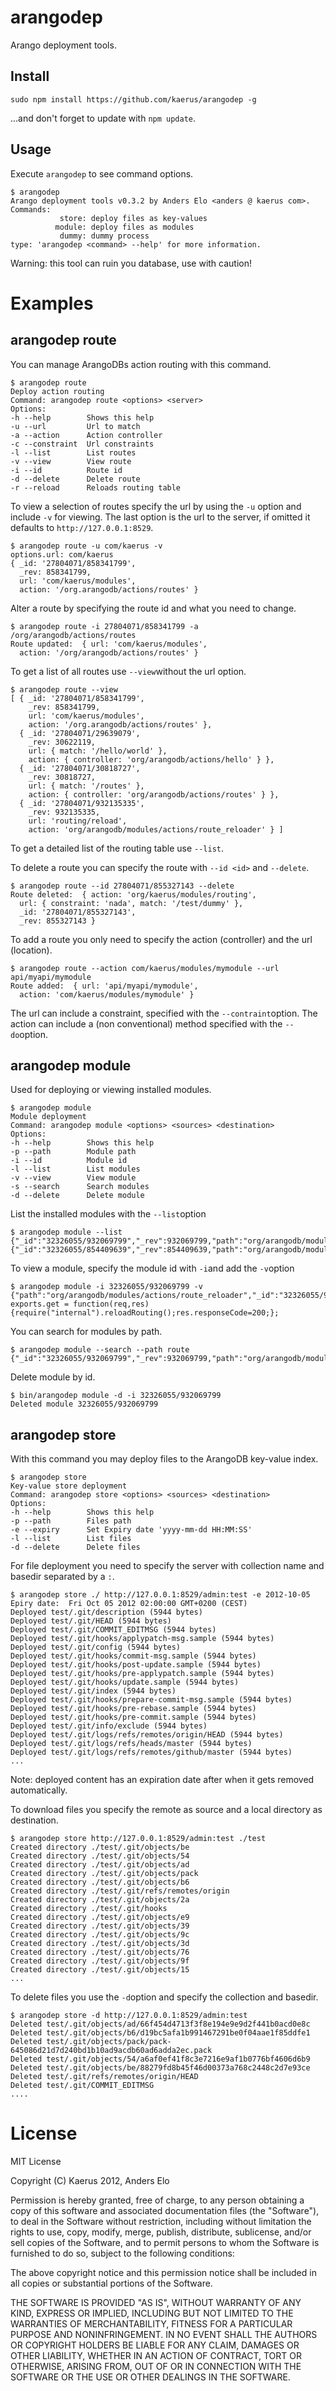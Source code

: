 arangodep
=========

Arango deployment tools.

Install
-------
```
sudo npm install https://github.com/kaerus/arangodep -g
```
...and don't forget to update with ```npm update```.

Usage
-----
Execute ```arangodep``` to see command options.
```
$ arangodep
Arango deployment tools v0.3.2 by Anders Elo <anders @ kaerus com>.
Commands:
           store: deploy files as key-values
          module: deploy files as modules
           dummy: dummy process
type: 'arangodep <command> --help' for more information.
```

Warning: this tool can ruin you database, use with caution! 


Examples
========

arangodep route
---------------
You can manage ArangoDBs action routing with this command.
```
$ arangodep route
Deploy action routing
Command: arangodep route <options> <server>
Options:
-h --help        Shows this help
-u --url         Url to match
-a --action      Action controller
-c --constraint  Url constraints
-l --list        List routes
-v --view        View route
-i --id          Route id
-d --delete      Delete route
-r --reload      Reloads routing table
```

To view a selection of routes specify the url by using the ```-u``` option and include ```-v``` for viewing.
The last option is the url to the server, if omitted it defaults to ```http://127.0.0.1:8529```.
```
$ arangodep route -u com/kaerus -v
options.url: com/kaerus
{ _id: '27804071/858341799',
  _rev: 858341799,
  url: 'com/kaerus/modules',
  action: '/org.arangodb/actions/routes' }
```

Alter a route by specifying the route id and what you need to change.
```
$ arangodep route -i 27804071/858341799 -a /org/arangodb/actions/routes
Route updated:  { url: 'com/kaerus/modules',
  action: '/org/arangodb/actions/routes' }
```

To get a list of all routes use ```--view```without the url option.
```
$ arangodep route --view
[ { _id: '27804071/858341799',
    _rev: 858341799,
    url: 'com/kaerus/modules',
    action: '/org.arangodb/actions/routes' },
  { _id: '27804071/29639079',
    _rev: 30622119,
    url: { match: '/hello/world' },
    action: { controller: 'org/arangodb/actions/hello' } },
  { _id: '27804071/30818727',
    _rev: 30818727,
    url: { match: '/routes' },
    action: { controller: 'org/arangodb/actions/routes' } },
  { _id: '27804071/932135335',
    _rev: 932135335,
    url: 'routing/reload',
    action: 'org/arangodb/modules/actions/route_reloader' } ]

```
To get a detailed list of the routing table use ```--list```.

To delete a route you can specify the route with ```--id <id>``` and ```--delete```.
```
$ arangodep route --id 27804071/855327143 --delete
Route deleted:  { action: 'org/kaerus/modules/routing',
  url: { constraint: 'nada', match: '/test/dummy' },
  _id: '27804071/855327143',
  _rev: 855327143 }
```

To add a route you only need to specify the action (controller) and the url (location).
```
$ arangodep route --action com/kaerus/modules/mymodule --url api/myapi/mymodule 
Route added:  { url: 'api/myapi/mymodule',
  action: 'com/kaerus/modules/mymodule' }
```
The url can include a constraint, specified with the ```--contraint```option.
The action can include a (non conventional) method specified with the ```--do```option.

arangodep module
----------------
Used for deploying or viewing installed modules.
```
$ arangodep module
Module deployment
Command: arangodep module <options> <sources> <destination>
Options:
-h --help        Shows this help
-p --path        Module path
-i --id          Module id
-l --list        List modules
-v --view        View module
-s --search      Search modules
-d --delete      Delete module
```
List the installed modules with the ```--list```option
```
$ arangodep module --list
{"_id":"32326055/932069799","_rev":932069799,"path":"org/arangodb/modules/actions/route_reloader"}
{"_id":"32326055/854409639","_rev":854409639,"path":"org/arangodb/modules/echoController.js"}
```
To view a module, specify the module id with ```-i```and add the ```-v```option
```
$ arangodep module -i 32326055/932069799 -v 
{"path":"org/arangodb/modules/actions/route_reloader","_id":"32326055/932069799","_rev":932069799}
exports.get = function(req,res){require("internal").reloadRouting();res.responseCode=200;};
```

You can search for modules by path.
```
$ arangodep module --search --path route
{"_id":"32326055/932069799","_rev":932069799,"path":"org/arangodb/modules/actions/route_reloader"}
```
Delete module by id.
```
$ bin/arangodep module -d -i 32326055/932069799
Deleted module 32326055/932069799
```

arangodep store
---------------
With this command you may deploy files to the ArangoDB key-value index.

```
$ arangodep store
Key-value store deployment
Command: arangodep store <options> <sources> <destination>
Options:
-h --help        Shows this help
-p --path        Files path
-e --expiry      Set Expiry date 'yyyy-mm-dd HH:MM:SS'
-l --list        List files
-d --delete      Delete files
```

For file deployment you need to specify the server with collection name and basedir separated by a ```:```.
```
$ arangodep store ./ http://127.0.0.1:8529/admin:test -e 2012-10-05
Epiry date:  Fri Oct 05 2012 02:00:00 GMT+0200 (CEST)
Deployed test/.git/description (5944 bytes)
Deployed test/.git/HEAD (5944 bytes)
Deployed test/.git/COMMIT_EDITMSG (5944 bytes)
Deployed test/.git/hooks/applypatch-msg.sample (5944 bytes)
Deployed test/.git/config (5944 bytes)
Deployed test/.git/hooks/commit-msg.sample (5944 bytes)
Deployed test/.git/hooks/post-update.sample (5944 bytes)
Deployed test/.git/hooks/pre-applypatch.sample (5944 bytes)
Deployed test/.git/hooks/update.sample (5944 bytes)
Deployed test/.git/index (5944 bytes)
Deployed test/.git/hooks/prepare-commit-msg.sample (5944 bytes)
Deployed test/.git/hooks/pre-rebase.sample (5944 bytes)
Deployed test/.git/hooks/pre-commit.sample (5944 bytes)
Deployed test/.git/info/exclude (5944 bytes)
Deployed test/.git/logs/refs/remotes/origin/HEAD (5944 bytes)
Deployed test/.git/logs/refs/heads/master (5944 bytes)
Deployed test/.git/logs/refs/remotes/github/master (5944 bytes)
...
```
Note: deployed content has an expiration date after when it gets removed automatically.

To download files you specify the remote as source and a local directory as destination.
```
$ arangodep store http://127.0.0.1:8529/admin:test ./test
Created directory ./test/.git/objects/be
Created directory ./test/.git/objects/54
Created directory ./test/.git/objects/ad
Created directory ./test/.git/objects/pack
Created directory ./test/.git/objects/b6
Created directory ./test/.git/refs/remotes/origin
Created directory ./test/.git/objects/2a
Created directory ./test/.git/hooks
Created directory ./test/.git/objects/e9
Created directory ./test/.git/objects/39
Created directory ./test/.git/objects/9c
Created directory ./test/.git/objects/3d
Created directory ./test/.git/objects/76
Created directory ./test/.git/objects/9f
Created directory ./test/.git/objects/15
...
```

To delete files you use the ```-d```option and specify the collection and basedir.
```
$ arangodep store -d http://127.0.0.1:8529/admin:test
Deleted test/.git/objects/ad/66f454d4713f3f8e194e9e9d2f441b0acd0e8c
Deleted test/.git/objects/b6/d19bc5afa1b991467291be0f04aae1f85ddfe1
Deleted test/.git/objects/pack/pack-645086d21d7d240bd1b10ad9acdb60ad6adda2ec.pack
Deleted test/.git/objects/54/a6af0ef41f8c3e7216e9af1b0776bf4606d6b9
Deleted test/.git/objects/be/88279fd8b45f46d00373a768c2448c2d7e93ce
Deleted test/.git/refs/remotes/origin/HEAD
Deleted test/.git/COMMIT_EDITMSG
....
```




License
=======
MIT License

Copyright (C) Kaerus 2012, Anders Elo

Permission is hereby granted, free of charge, to any person obtaining a copy of this software and associated documentation files (the "Software"), to deal in the Software without restriction, including without limitation the rights to use, copy, modify, merge, publish, distribute, sublicense, and/or sell copies of the Software, and to permit persons to whom the Software is furnished to do so, subject to the following conditions:

The above copyright notice and this permission notice shall be included in all copies or substantial portions of the Software.

THE SOFTWARE IS PROVIDED "AS IS", WITHOUT WARRANTY OF ANY KIND, EXPRESS OR IMPLIED, INCLUDING BUT NOT LIMITED TO THE WARRANTIES OF MERCHANTABILITY, FITNESS FOR A PARTICULAR PURPOSE AND NONINFRINGEMENT. IN NO EVENT SHALL THE AUTHORS OR COPYRIGHT HOLDERS BE LIABLE FOR ANY CLAIM, DAMAGES OR OTHER LIABILITY, WHETHER IN AN ACTION OF CONTRACT, TORT OR OTHERWISE, ARISING FROM, OUT OF OR IN CONNECTION WITH THE SOFTWARE OR THE USE OR OTHER DEALINGS IN THE SOFTWARE.



